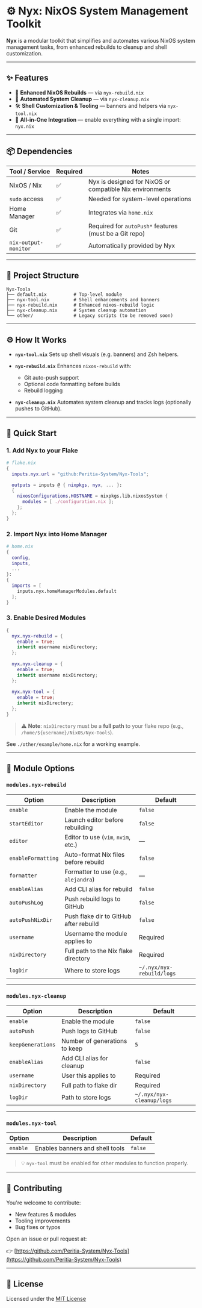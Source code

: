 # ⚙️ Nyx: NixOS System Management Toolkit

**Nyx** is a modular toolkit that simplifies and automates various NixOS system management tasks, from enhanced rebuilds to cleanup and shell customization.

---

## ✨ Features

* 🔁 **Enhanced NixOS Rebuilds** — via `nyx-rebuild.nix`
* 🧹 **Automated System Cleanup** — via `nyx-cleanup.nix`
* 🛠️ **Shell Customization & Tooling** — banners and helpers via `nyx-tool.nix`
* 🧩 **All-in-One Integration** — enable everything with a single import: `nyx.nix`

---

## 📦 Dependencies

| Tool / Service       | Required | Notes                                                    |
| -------------------- | -------- | -------------------------------------------------------- |
| NixOS / Nix          | ✅        | Nyx is designed for NixOS or compatible Nix environments |
| `sudo` access        | ✅        | Needed for system-level operations                       |
| Home Manager         | ✅        | Integrates via `home.nix`                                |
| Git                  | ✅        | Required for `autoPush*` features (must be a Git repo)   |
| `nix-output-monitor` | ✅        | Automatically provided by Nyx                            |

---

## 📁 Project Structure

```
Nyx-Tools
├── default.nix          # Top-level module
├── nyx-tool.nix         # Shell enhancements and banners
├── nyx-rebuild.nix      # Enhanced nixos-rebuild logic
├── nyx-cleanup.nix      # System cleanup automation
└── other/               # Legacy scripts (to be removed soon)
```

---

## ⚙️ How It Works

* **`nyx-tool.nix`**
  Sets up shell visuals (e.g. banners) and Zsh helpers.

* **`nyx-rebuild.nix`**
  Enhances `nixos-rebuild` with:

  * Git auto-push support
  * Optional code formatting before builds
  * Rebuild logging

* **`nyx-cleanup.nix`**
  Automates system cleanup and tracks logs (optionally pushes to GitHub).

---

## 🚀 Quick Start

### 1. Add Nyx to your Flake

```nix
# flake.nix
{
  inputs.nyx.url = "github:Peritia-System/Nyx-Tools";

  outputs = inputs @ { nixpkgs, nyx, ... }:
  {
    nixosConfigurations.HOSTNAME = nixpkgs.lib.nixosSystem {
      modules = [ ./configuration.nix ];
    };
  };
}
```

### 2. Import Nyx into Home Manager

```nix
# home.nix
{
  config,
  inputs,
  ...
}:
{
  imports = [
    inputs.nyx.homeManagerModules.default
  ];
}
```

### 3. Enable Desired Modules

```nix
{
  nyx.nyx-rebuild = {
    enable = true;
    inherit username nixDirectory;
  };
  
  nyx.nyx-cleanup = {
    enable = true;
    inherit username nixDirectory;
  };
  
  nyx.nyx-tool = {
    enable = true;
    inherit nixDirectory;
  };
}
```

> ⚠️ **Note**: `nixDirectory` must be a **full path** to your flake repo (e.g., `/home/${username}/NixOS/Nyx-Tools`).

See `./other/example/home.nix` for a working example.

---

## 🔧 Module Options

### `modules.nyx-rebuild`

| Option             | Description                            | Default                   |
| ------------------ | -------------------------------------- | ------------------------- |
| `enable`           | Enable the module                      | `false`                   |
| `startEditor`      | Launch editor before rebuilding        | `false`                   |
| `editor`           | Editor to use (`vim`, `nvim`, etc.)    | —                         |
| `enableFormatting` | Auto-format Nix files before rebuild   | `false`                   |
| `formatter`        | Formatter to use (e.g., `alejandra`)   | —                         |
| `enableAlias`      | Add CLI alias for rebuild              | `false`                   |
| `autoPushLog`      | Push rebuild logs to GitHub            | `false`                   |
| `autoPushNixDir`   | Push flake dir to GitHub after rebuild | `false`                   |
| `username`         | Username the module applies to         | Required                  |
| `nixDirectory`     | Full path to the Nix flake directory   | Required                  |
| `logDir`           | Where to store logs                    | `~/.nyx/nyx-rebuild/logs` |

---

### `modules.nyx-cleanup`

| Option            | Description                   | Default                   |
| ----------------- | ----------------------------- | ------------------------- |
| `enable`          | Enable the module             | `false`                   |
| `autoPush`        | Push logs to GitHub           | `false`                   |
| `keepGenerations` | Number of generations to keep | `5`                       |
| `enableAlias`     | Add CLI alias for cleanup     | `false`                   |
| `username`        | User this applies to          | Required                  |
| `nixDirectory`    | Full path to flake dir        | Required                  |
| `logDir`          | Path to store logs            | `~/.nyx/nyx-cleanup/logs` |

---

### `modules.nyx-tool`

| Option   | Description                     | Default |
| -------- | ------------------------------- | ------- |
| `enable` | Enables banners and shell tools | `false` |

> 💡 `nyx-tool` must be enabled for other modules to function properly.

---

## 🤝 Contributing

You're welcome to contribute:

* New features & modules
* Tooling improvements
* Bug fixes or typos

Open an issue or pull request at:

👉 [https://github.com/Peritia-System/Nyx-Tools](https://github.com/Peritia-System/Nyx-Tools)

---

## 📄 License

Licensed under the [MIT License](./LICENSE)

